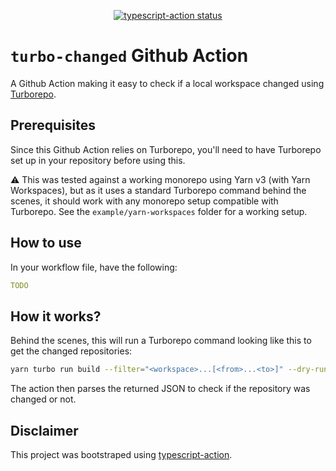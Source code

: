 <p align="center">
  <a href="https://github.com/Trampoline-CX/action-turbo-changed/actions"><img alt="typescript-action status" src="https://github.com/Trampoline-CX/action-turbo-changed/workflows/build-test/badge.svg"></a>
</p>

# `turbo-changed` Github Action

A Github Action making it easy to check if a local workspace changed using [Turborepo](https://turbo.build/).

## Prerequisites

Since this Github Action relies on Turborepo, you'll need to have Turborepo set up in your repository before using this.

:warning: This was tested against a working monorepo using Yarn v3 (with Yarn Workspaces), but as it uses a standard Turborepo command behind the scenes, it should work with any monorepo setup compatible with Turborepo. See the `example/yarn-workspaces` folder for a working setup.

## How to use

In your workflow file, have the following:

```yaml
TODO
```

## How it works?

Behind the scenes, this will run a Turborepo command looking like this to get the changed repositories:

```bash
yarn turbo run build --filter="<workspace>...[<from>...<to>]" --dry-run=json
```

The action then parses the returned JSON to check if the repository was changed or not.

## Disclaimer

This project was bootstraped using [typescript-action](https://github.com/actions/typescript-action).
